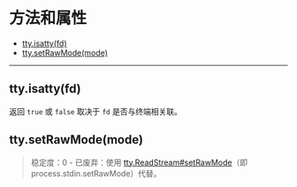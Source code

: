 # 方法和属性

* [tty.isatty(fd)](#ttyisattyfd)
* [tty.setRawMode(mode)](#ttysetrawmodemode)

--------------------------------------------------

## tty.isatty(fd)

返回 `true` 或 `false` 取决于 `fd` 是否与终端相关联。


## tty.setRawMode(mode)

> 稳定度：0 - 已废弃：使用 [tty.ReadStream#setRawMode](./class_ReadStream.md#rssetrawmodemode)（即 process.stdin.setRawMode）代替。